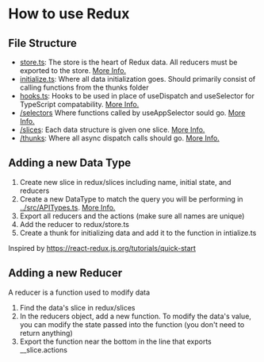 # How to use Redux

## File Structure

- [store.ts](store.ts): The store is the heart of Redux data. All reducers must be exported to the store. [More Info.](<(store.ts)>)
- [initialize.ts](initialize.ts): Where all data initialization goes. Should primarily consist of calling functions from the thunks folder
- [hooks.ts](hooks.ts): Hooks to be used in place of useDispatch and useSelector for TypeScript compatability. [More Info.](https://redux.js.org/tutorials/typescript-quick-start#define-typed-hooks)
- [/selectors](./selectors/) Where functions called by useAppSelector sould go. [More Info.](https://react-redux.js.org/tutorials/quick-start#use-redux-state-and-actions-in-react-components)
- [/slices](./slices/): Each data structure is given one slice. [More Info.](https://redux-toolkit.js.org/tutorials/quick-start#create-a-redux-state-slice)
- [/thunks](./thunks/): Where all async dispatch calls should go. [More Info.](https://redux-toolkit.js.org/usage/usage-guide#defining-async-logic-in-slices)

## Adding a new Data Type

1. Create new slice in redux/slices including name, initial state, and reducers
2. Create a new DataType to match the query you will be performing in [../src/APITypes.ts](../src/APITypes.ts). [More Info.](https://dev.to/applification/how-to-use-amplify-appsync-graphql-types-in-a-react-typescript-app-of)
3. Export all reducers and the actions (make sure all names are unique)
4. Add the reducer to redux/store.ts
5. Create a thunk for initializing data and add it to the function in intialize.ts

Inspired by https://react-redux.js.org/tutorials/quick-start

## Adding a new Reducer

A reducer is a function used to modify data

1. Find the data's slice in redux/slices
2. In the reducers object, add a new function. To modify the data's value, you can modify the state passed into the function (you don't need to return anything)
3. Export the function near the bottom in the line that exports \_\_slice.actions
